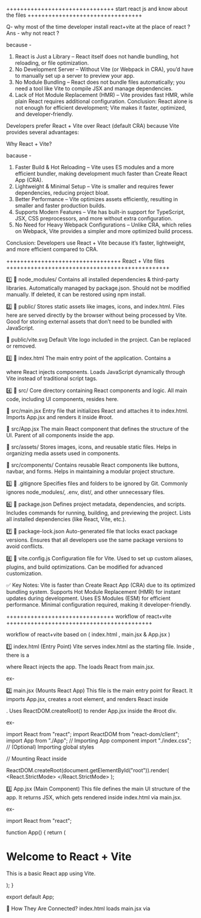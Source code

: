 
+++++++++++++++++++++++++++++++ start react js and know about the files +++++++++++++++++++++++++++++++++

Q- why most of the time developer install react+vite at the place of react ?
Ans - why not react ? 

because -

1. React is Just a Library – React itself does not handle bundling, hot reloading, or file optimization.
2. No Development Server – Without Vite (or Webpack in CRA), you’d have to manually set up a server to preview your app.
3. No Module Bundling – React does not bundle files automatically; you need a tool like Vite to compile JSX and manage dependencies.
4. Lack of Hot Module Replacement (HMR) – Vite provides fast HMR, while plain React requires additional configuration.
Conclusion: React alone is not enough for efficient development; Vite makes it faster, optimized, and developer-friendly. 


Developers prefer React + Vite over React (default CRA) because Vite provides several advantages:

Why React + Vite?

bacause -

1. Faster Build & Hot Reloading – Vite uses ES modules and a more efficient bundler, making development much faster than Create React App (CRA).
2. Lightweight & Minimal Setup – Vite is smaller and requires fewer dependencies, reducing project bloat.
3. Better Performance – Vite optimizes assets efficiently, resulting in smaller and faster production builds.
4. Supports Modern Features – Vite has built-in support for TypeScript, JSX, CSS preprocessors, and more without extra configuration.
5. No Need for Heavy Webpack Configurations – Unlike CRA, which relies on Webpack, Vite provides a simpler and more optimized build process.

Conclusion: Developers use React + Vite because it’s faster, lightweight, and more efficient compared to CRA. 




+++++++++++++++++++++++++++++++++ React + Vite files +++++++++++++++++++++++++++++++++++++++++++++++

1️⃣ 📁 node_modules/
Contains all installed dependencies & third-party libraries.
Automatically managed by package.json.
Should not be modified manually.
If deleted, it can be restored using npm install.

2️⃣ 📁 public/
Stores static assets like images, icons, and index.html.
Files here are served directly by the browser without being processed by Vite.
Good for storing external assets that don’t need to be bundled with JavaScript.

📄 public/vite.svg
Default Vite logo included in the project.
Can be replaced or removed.

3️⃣ 📄 index.html
The main entry point of the application.
Contains a <div id="root"></div> where React injects components.
Loads JavaScript dynamically through Vite instead of traditional script tags.

4️⃣ 📁 src/
Core directory containing React components and logic.
All main code, including UI components, resides here.

📄 src/main.jsx
Entry file that initializes React and attaches it to index.html.
Imports App.jsx and renders it inside #root.

📄 src/App.jsx
The main React component that defines the structure of the UI.
Parent of all components inside the app.

📁 src/assets/
Stores images, icons, and reusable static files.
Helps in organizing media assets used in components.

📁 src/components/
Contains reusable React components like buttons, navbar, and forms.
Helps in maintaining a modular project structure.

5️⃣ 📄 .gitignore
Specifies files and folders to be ignored by Git.
Commonly ignores node_modules/, .env, dist/, and other unnecessary files.

6️⃣ 📄 package.json
Defines project metadata, dependencies, and scripts.
Includes commands for running, building, and previewing the project.
Lists all installed dependencies (like React, Vite, etc.).

7️⃣ 📄 package-lock.json
Auto-generated file that locks exact package versions.
Ensures that all developers use the same package versions to avoid conflicts.

8️⃣ 📄 vite.config.js
Configuration file for Vite.
Used to set up custom aliases, plugins, and build optimizations.
Can be modified for advanced customization.

✅ Key Notes:
Vite is faster than Create React App (CRA) due to its optimized bundling system.
Supports Hot Module Replacement (HMR) for instant updates during development.
Uses ES Modules (ESM) for efficient performance.
Minimal configuration required, making it developer-friendly.


+++++++++++++++++++++++++++++++ workflow of react+vite ++++++++++++++++++++++++++++++++++++++++++


workflow of react+vite based on ( index.html , main.jsx & App.jsx )

1️⃣ index.html (Entry Point)
Vite serves index.html as the starting file.
Inside <body>, there is a <div id="root"></div> where React injects the app.
The <script type="module" src="/src/main.jsx"></script> loads React from main.jsx.

ex-

<!DOCTYPE html>
<html lang="en">
<head>
    <meta charset="UTF-8">
    <meta name="viewport" content="width=device-width, initial-scale=1.0">
    <title>React + Vite App</title>
</head>
<body>
    <div id="root"></div>  <!-- React App Renders Here -->
    <script type="module" src="/src/main.jsx"></script>
</body>
</html>


2️⃣ main.jsx (Mounts React App)
This file is the main entry point for React.
It imports App.jsx, creates a root element, and renders React inside <div id="root">.
Uses ReactDOM.createRoot() to render App.jsx inside the #root div.

ex-

import React from "react";
import ReactDOM from "react-dom/client";
import App from "./App";  // Importing App component
import "./index.css";  // (Optional) Importing global styles

// Mounting React inside <div id="root">
ReactDOM.createRoot(document.getElementById("root")).render(
    <React.StrictMode>
        <App />
    </React.StrictMode>
);


3️⃣ App.jsx (Main Component)
This file defines the main UI structure of the app.
It returns JSX, which gets rendered inside index.html via main.jsx.

ex-

import React from "react";

function App() {
    return (
        <div>
            <h1>Welcome to React + Vite </h1>
            <p>This is a basic React app using Vite.</p>
        </div>
    );
}

export default App;


🔗 How They Are Connected?
index.html loads main.jsx via <script type="module">.
main.jsx initializes React and mounts the App.jsx component inside <div id="root">.
App.jsx defines the UI, and React renders it inside the index.html file.

Conclusion: index.html (loads the app) → main.jsx (mounts React and loads App.jsx) → App.jsx (defines UI content) 


******************************* imp **********************************

🔹 What is a Fragment?

A Fragment (<Fragment> or <> shorthand) is a special wrapper in React that allows grouping multiple elements without adding extra nodes to the DOM.

🔹 When to Use Fragments?
✅ When a component returns multiple elements but you don’t want extra <div> wrappers.
✅ When rendering lists inside .map() to keep the structure clean.
✅ When working with table rows (<tr> and <td>) that require a single parent element.


✅ Key Takeaways for Interviews
Fragments prevent unnecessary <div> wrappers in React components.
They help keep the DOM clean and improve performance.
Use <Fragment> or shorthand <>...</> when returning multiple elements.
Ideal for list rendering and avoiding styling/layout issues.

exp :- 
return (
    <>
    ...........
    ...........
    ...........
    </>
)

note : React component names must start with a capital letter. It is not optional but a requirement for functional components in React.

exp:- 
function MyComponent() {
  return <h1>Hello, React!</h1>;
}
export default MyComponent;

🔹 Key Takeaways for Interviews
React requires component names to start with a capital letter for differentiation from HTML elements.
Lowercase names are treated as built-in HTML tags, which can cause rendering issues.
Always follow the PascalCase convention (e.g., MyComponent, UserProfile).
